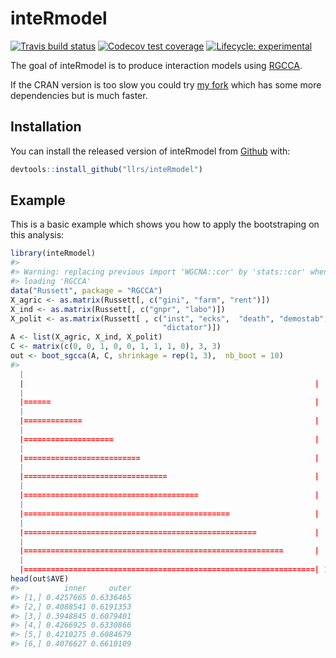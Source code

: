 
<!-- README.md is generated from README.Rmd. Please edit that file -->

# inteRmodel

<!-- badges: start -->

[![Travis build
status](https://travis-ci.org/llrs/inteRmodel.svg?branch=master)](https://travis-ci.org/llrs/inteRmodel)
[![Codecov test
coverage](https://codecov.io/gh/llrs/inteRmodel/branch/master/graph/badge.svg)](https://codecov.io/gh/llrs/inteRmodel?branch=master)
[![Lifecycle:
experimental](https://img.shields.io/badge/lifecycle-experimental-orange.svg)](https://www.tidyverse.org/lifecycle/#experimental)
<!-- badges: end -->

The goal of inteRmodel is to produce interaction models using
[RGCCA](https://cran.r-project.org/package=RGCCA).

If the CRAN version is too slow you could try [my
fork](https://www.github.com/llrs/RGCCA) which has some more
dependencies but is much faster.

## Installation

You can install the released version of inteRmodel from
[Github](https://www.github.com/llrs/inteRmodel) with:

``` r
devtools::install_github("llrs/inteRmodel")
```

## Example

This is a basic example which shows you how to apply the bootstraping on
this analysis:

``` r
library(inteRmodel)
#> 
#> Warning: replacing previous import 'WGCNA::cor' by 'stats::cor' when
#> loading 'RGCCA'
data("Russett", package = "RGCCA")
X_agric <- as.matrix(Russett[, c("gini", "farm", "rent")])
X_ind <- as.matrix(Russett[, c("gnpr", "labo")])
X_polit <- as.matrix(Russett[ , c("inst", "ecks",  "death", "demostab",
                                  "dictator")])
A <- list(X_agric, X_ind, X_polit)
C <- matrix(c(0, 0, 1, 0, 0, 1, 1, 1, 0), 3, 3)
out <- boot_sgcca(A, C, shrinkage = rep(1, 3),  nb_boot = 10)
#> 
  |                                                                       
  |                                                                 |   0%
  |                                                                       
  |======                                                           |  10%
  |                                                                       
  |=============                                                    |  20%
  |                                                                       
  |====================                                             |  30%
  |                                                                       
  |==========================                                       |  40%
  |                                                                       
  |================================                                 |  50%
  |                                                                       
  |=======================================                          |  60%
  |                                                                       
  |==============================================                   |  70%
  |                                                                       
  |====================================================             |  80%
  |                                                                       
  |==========================================================       |  90%
  |                                                                       
  |=================================================================| 100%
head(out$AVE)
#>          inner     outer
#> [1,] 0.4257665 0.6336465
#> [2,] 0.4088541 0.6191353
#> [3,] 0.3948845 0.6079401
#> [4,] 0.4266925 0.6330866
#> [5,] 0.4210275 0.6084679
#> [6,] 0.4076627 0.6610109
```
